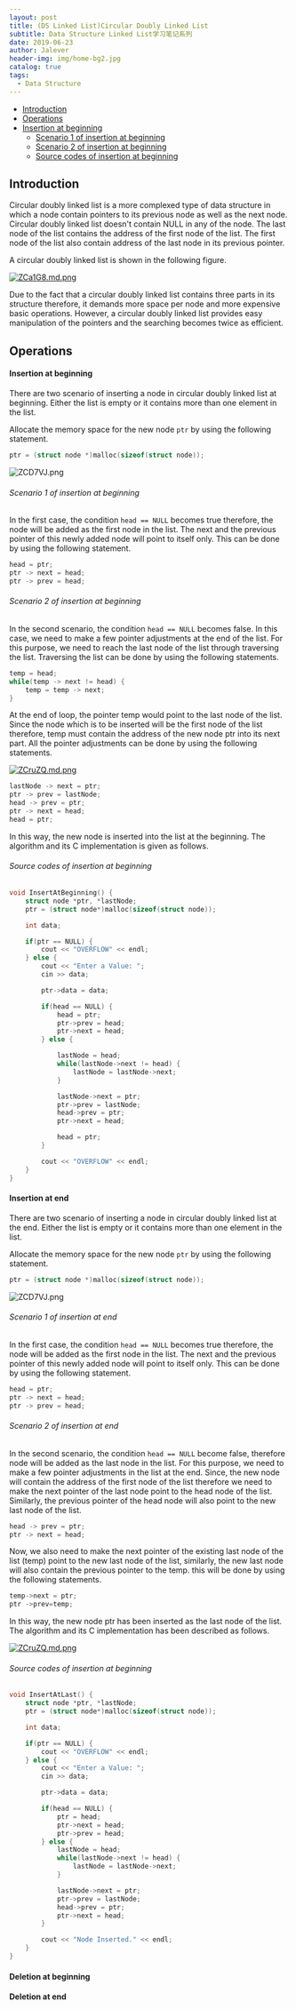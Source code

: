 ```yaml
---
layout: post
title: (DS Linked List)Circular Doubly Linked List
subtitle: Data Structure Linked List学习笔记系列
date: 2019-06-23
author: Jalever
header-img: img/home-bg2.jpg
catalog: true
tags:
  - Data Structure
---
```


- [Introduction](#introduction)
- [Operations](#operations)
- [Insertion at beginning](#insertion-at-beginning)
    - [Scenario 1 of insertion at beginning](#scenario-1-of-insertion-at-beginning)
    - [Scenario 2 of insertion at beginning](#scenario-2-of-insertion-at-beginning)
    - [Source codes of insertion at beginning](#source-codes-of-insertion-at-beginning)






## Introduction

Circular doubly linked list is a more complexed type of data structure in which a node contain pointers to its previous node as well as the next node. Circular doubly linked list doesn't contain NULL in any of the node. The last node of the list contains the address of the first node of the list. The first node of the list also contain address of the last node in its previous pointer.

A circular doubly linked list is shown in the following figure.

[![ZCa1G8.md.png](https://s2.ax1x.com/2019/06/23/ZCa1G8.md.png)](https://imgchr.com/i/ZCa1G8)

Due to the fact that a circular doubly linked list contains three parts in its structure therefore, it demands more space per node and more expensive basic operations. However, a circular doubly linked list provides easy manipulation of the pointers and the searching becomes twice as efficient.

## Operations

#### Insertion at beginning
There are two scenario of inserting a node in circular doubly linked list at beginning. Either the list is empty or it contains more than one element in the list.

Allocate the memory space for the new node `ptr` by using the following statement.

```cpp
ptr = (struct node *)malloc(sizeof(struct node));  
```

![ZCD7VJ.png](https://s2.ax1x.com/2019/06/23/ZCD7VJ.png)

###### Scenario 1 of insertion at beginning
In the first case, the condition `head == NULL` becomes true therefore, the node will be added as the first node in the list. The next and the previous pointer of this newly added node will point to itself only. This can be done by using the following statement.

```cpp
head = ptr;  
ptr -> next = head;   
ptr -> prev = head;
```

###### Scenario 2 of insertion at beginning
In the second scenario, the condition `head == NULL` becomes false. In this case, we need to make a few pointer adjustments at the end of the list. For this purpose, we need to reach the last node of the list through traversing the list. Traversing the list can be done by using the following statements.
```cpp
temp = head;   
while(temp -> next != head) {  
    temp = temp -> next;   
}  
```

At the end of loop, the pointer temp would point to the last node of the list. Since the node which is to be inserted will be the first node of the list therefore, temp must contain the address of the new node ptr into its next part. All the pointer adjustments can be done by using the following statements.

[![ZCruZQ.md.png](https://s2.ax1x.com/2019/06/23/ZCruZQ.md.png)](https://imgchr.com/i/ZCruZQ)

```cpp
lastNode -> next = ptr;  
ptr -> prev = lastNode;  
head -> prev = ptr;  
ptr -> next = head;  
head = ptr;  
```

In this way, the new node is inserted into the list at the beginning. The algorithm and its C implementation is given as follows.

###### Source codes of insertion at beginning
```cpp
void InsertAtBeginning() {
	struct node *ptr, *lastNode;
	ptr = (struct node*)malloc(sizeof(struct node));

	int data;

	if(ptr == NULL) {
		cout << "OVERFLOW" << endl;
	} else {
		cout << "Enter a Value: ";
		cin >> data;

		ptr->data = data;

		if(head == NULL) {
			head = ptr;
			ptr->prev = head;
			ptr->next = head;
		} else {

			lastNode = head;
			while(lastNode->next != head) {
				lastNode = lastNode->next;
			}

			lastNode->next = ptr;
			ptr->prev = lastNode;
			head->prev = ptr;
			ptr->next = head;

            head = ptr;
		}

		cout << "OVERFLOW" << endl;
	}
}
```

#### Insertion at end
There are two scenario of inserting a node in circular doubly linked list at the end. Either the list is empty or it contains more than one element in the list.

Allocate the memory space for the new node `ptr` by using the following statement.

```cpp
ptr = (struct node *)malloc(sizeof(struct node));  
```

![ZCD7VJ.png](https://s2.ax1x.com/2019/06/23/ZCD7VJ.png)

###### Scenario 1 of insertion  at end
In the first case, the condition `head == NULL` becomes true therefore, the node will be added as the first node in the list. The next and the previous pointer of this newly added node will point to itself only. This can be done by using the following statement.

```cpp
head = ptr;  
ptr -> next = head;   
ptr -> prev = head;
```

###### Scenario 2 of insertion  at end
In the second scenario, the condition `head == NULL` become false, therefore node will be added as the last node in the list. For this purpose, we need to make a few pointer adjustments in the list at the end. Since, the new node will contain the address of the first node of the list therefore we need to make the next pointer of the last node point to the head node of the list. Similarly, the previous pointer of the head node will also point to the new last node of the list.

```cpp
head -> prev = ptr;  
ptr -> next = head;
```

Now, we also need to make the next pointer of the existing last node of the list (temp) point to the new last node of the list, similarly, the new last node will also contain the previous pointer to the temp. this will be done by using the following statements.

```cpp
temp->next = ptr;  
ptr ->prev=temp;
```

In this way, the new node ptr has been inserted as the last node of the list. The algorithm and its C implementation has been described as follows.

[![ZCruZQ.md.png](https://s2.ax1x.com/2019/06/23/ZCruZQ.md.png)](https://imgchr.com/i/ZCruZQ)

###### Source codes of insertion at beginning
```cpp
void InsertAtLast() {
	struct node *ptr, *lastNode;
	ptr = (struct node*)malloc(sizeof(struct node));

	int data;

	if(ptr == NULL) {
		cout << "OVERFLOW" << endl;
	} else {
		cout << "Enter a Value: ";
		cin >> data;

		ptr->data = data;

		if(head == NULL) {
			ptr = head;
			ptr->next = head;
			ptr->prev = head;
		} else {
			lastNode = head;
			while(lastNode->next != head) {
				lastNode = lastNode->next;
			}

			lastNode->next = ptr;
			ptr->prev = lastNode;
			head->prev = ptr;
			ptr->next = head;
		}

		cout << "Node Inserted." << endl;
	}
}
```

#### Deletion at beginning



#### Deletion at end
